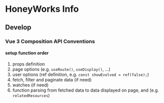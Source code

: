# HoneyWorks Info

## Develop

### Vue 3 Composition API Conventions

#### setup function order

1. props definition
2. page options (e.g. `useRoute()`, `useDisplay()`, ...)
3. user options (ref definition, e.g. `const showEvolved = ref(false);`)
4. fetch, filter and paginate data (if need)
5. watches (if need)
6. function parsing from fetched data to data displayed on page, and (e.g. `relatedResources`)
